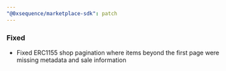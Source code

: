 ```yaml
---
"@0xsequence/marketplace-sdk": patch
---
```


### Fixed
- Fixed ERC1155 shop pagination where items beyond the first page were missing metadata and sale information
